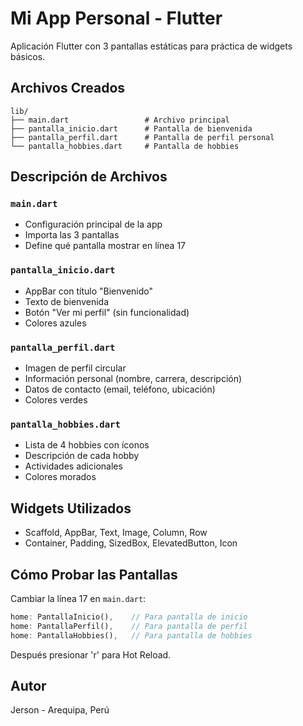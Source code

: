 # Mi App Personal - Flutter

Aplicación Flutter con 3 pantallas estáticas para práctica de widgets básicos.

## Archivos Creados

```
lib/
├── main.dart                 # Archivo principal
├── pantalla_inicio.dart      # Pantalla de bienvenida
├── pantalla_perfil.dart      # Pantalla de perfil personal  
└── pantalla_hobbies.dart     # Pantalla de hobbies
```

## Descripción de Archivos

### `main.dart`
- Configuración principal de la app
- Importa las 3 pantallas
- Define qué pantalla mostrar en línea 17

### `pantalla_inicio.dart`
- AppBar con título "Bienvenido"
- Texto de bienvenida
- Botón "Ver mi perfil" (sin funcionalidad)
- Colores azules

### `pantalla_perfil.dart`
- Imagen de perfil circular
- Información personal (nombre, carrera, descripción)
- Datos de contacto (email, teléfono, ubicación)
- Colores verdes

### `pantalla_hobbies.dart`
- Lista de 4 hobbies con íconos
- Descripción de cada hobby
- Actividades adicionales
- Colores morados

## Widgets Utilizados
- Scaffold, AppBar, Text, Image, Column, Row
- Container, Padding, SizedBox, ElevatedButton, Icon

## Cómo Probar las Pantallas

Cambiar la línea 17 en `main.dart`:

```dart
home: PantallaInicio(),    // Para pantalla de inicio
home: PantallaPerfil(),    // Para pantalla de perfil
home: PantallaHobbies(),   // Para pantalla de hobbies
```

Después presionar 'r' para Hot Reload.

## Autor
Jerson - Arequipa, Perú
